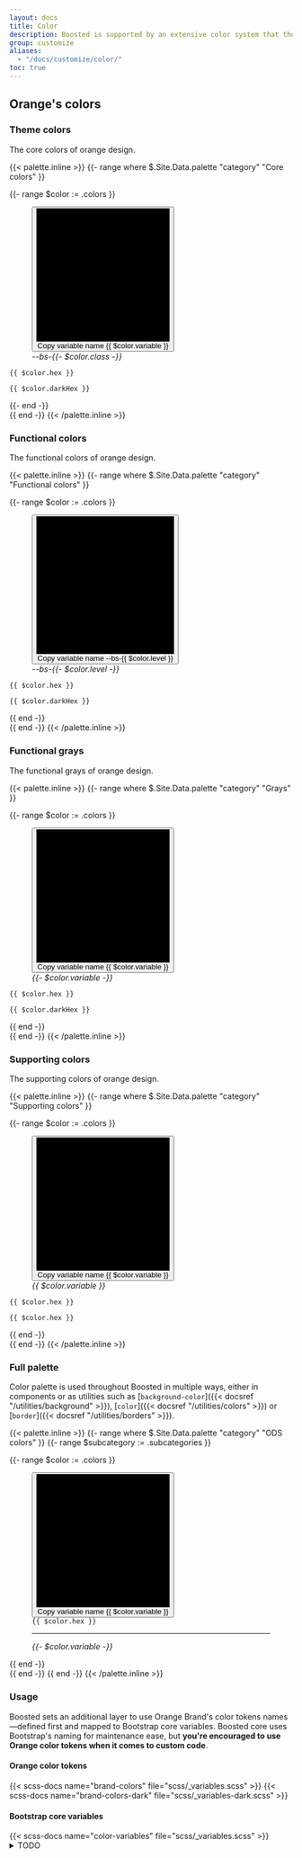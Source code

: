 ```yaml
---
layout: docs
title: Color
description: Boosted is supported by an extensive color system that themes our styles and components. This enables more comprehensive customization and extension for any project.
group: customize
aliases:
  - "/docs/customize/color/"
toc: true
---
```


<!-- Boosted mod -->
## Orange's colors


### Theme colors

The core colors of orange design.

{{< palette.inline >}}
{{- range where $.Site.Data.palette "category" "Core colors" }}
<div class="row row-cols-1 row-cols-md-2 row-cols-lg-3 gy-2 mb-5">
  {{- range $color := .colors }}
  <div class="double-figure d-flex">
    <figure class="mb-0 w-50" aria-label="{{ $color.name }}">
      <button class="btn border-0 p-0 color-copy ratio ratio-1x1" data-clipboard-text="{{ $color.variable }}" data-bs-toggle="tooltip" data-bs-title="Copy <code>{{ $color.variable }}</code>" data-bs-html="true">
        <svg viewBox="0 0 100 100" role="img" aria-label="{{ $color.name }}" preserveAspectRatio="xMidYMid meet" {{ if eq $color.name "White" }} style="border: 1px solid var(--bs-border-color-translucent)" {{ end }}>
          <rect fill="var({{ $color.variable }})" x="0" y="0" width="100" height="51" data-bs-theme="light"/>
          <rect fill="var({{ $color.variable }})" x="0" y="50" width="100" height="50" data-bs-theme="dark"/>
        </svg>
        <span class="visually-hidden">Copy variable name {{ $color.variable }}</span>
      </button>
      <figcaption class="pt-1">
        <var class="text-nowrap user-select-all">--bs-{{- $color.class -}}</var>
      </figcaption>
    </figure>
    <div class="d-flex flex-column justify-content-between w-50 p-2 pb-4">
      <p class="mb-0" data-bs-theme="light"><code class="user-select-all">{{ $color.hex }}</code></p>
      <p class="mb-2" data-bs-theme="dark"><code class="user-select-all">{{ $color.darkHex }}</code></p>
    </div>
  </div>
  {{- end -}}
  <div class="double-figure d-none d-md-flex d-lg-none"></div>
</div>
{{ end -}}
{{< /palette.inline >}}

### Functional colors

The functional colors of orange design.

{{< palette.inline >}}
{{- range where $.Site.Data.palette "category" "Functional colors" }}
<div class="row row-cols-1 row-cols-md-2 row-cols-lg-3 gy-2 mb-5">
  {{- range $color := .colors }}
  <div class="double-figure d-flex">
    <figure class="mb-0 w-50" aria-label="{{ $color.name }}">
      <button class="btn border-0 p-0 color-copy ratio ratio-1x1" data-clipboard-text="--bs-{{ $color.level }}" data-bs-toggle="tooltip" data-bs-title="Copy <code>--bs-{{ $color.level }}</code>" data-bs-html="true">
        <svg viewBox="0 0 100 100" role="img" aria-label="{{ $color.name }}" preserveAspectRatio="xMidYMid meet">
          <rect fill="var(--bs-{{ $color.level }})" x="0" y="0" width="100" height="51" data-bs-theme="light"/>
          <rect fill="var(--bs-{{ $color.level }})" x="0" y="50" width="100" height="50" data-bs-theme="dark"/>
        </svg>
        <span class="visually-hidden">Copy variable name --bs-{{ $color.level }}</span>
      </button>
      <figcaption class="pt-1">
        <var class="text-nowrap user-select-all">--bs-{{- $color.level -}}</var>
      </figcaption>
    </figure>
    <div class="d-flex flex-column justify-content-between w-50 p-2 pb-4">
      <p class="mb-0" data-bs-theme="light"><code class="user-select-all">{{ $color.hex }}</code></p>
      <p class="mb-2" data-bs-theme="dark"><code class="user-select-all">{{ $color.darkHex }}</code></p>
    </div>
  </div>
  {{ end -}}
  <div class="double-figure d-none d-lg-flex"></div>
  <div class="double-figure d-none d-lg-flex"></div>
</div>
{{ end -}}
{{< /palette.inline >}}

### Functional grays

The functional grays of orange design.

{{< palette.inline >}}
{{- range where $.Site.Data.palette "category" "Grays" }}
<div class="row row-cols-1 row-cols-md-2 row-cols-lg-3 gy-2 mb-5">
  {{- range $color := .colors }}
  <div class="double-figure d-flex">
    <figure class="mb-0 w-50" aria-label="{{ $color.name }}">
      <button class="btn border-0 p-0 color-copy ratio ratio-1x1" data-clipboard-text="{{ $color.variable }}" data-bs-toggle="tooltip" data-bs-title="Copy <code>{{ $color.variable }}</code>" data-bs-html="true">
        <svg viewBox="0 0 100 100" role="img" aria-label="{{ $color.name }}" preserveAspectRatio="xMidYMid meet">
          <rect fill="{{ if eq $color.name 800 }}{{ $color.hex }}{{ else }}var({{ $color.variable }}){{ end }}" x="0" y="0" width="100" height="51" data-bs-theme="light"/>
          <rect fill="{{ if eq $color.name 800 }}{{ $color.darkHex }}{{ else }}var({{ $color.variable }}){{ end }}" x="0" y="50" width="100" height="50" data-bs-theme="dark"/>
        </svg>
        <span class="visually-hidden">Copy variable name {{ $color.variable }}</span>
      </button>
      <figcaption class="pt-1">
        <var class="text-nowrap user-select-all">{{- $color.variable -}}</var>
      </figcaption>
    </figure>
    <div class="d-flex flex-column justify-content-between w-50 p-2 pb-4 pe-none">
      <p class="mb-0" data-bs-theme="light"><code class="pe-auto user-select-all">{{ $color.hex }}</code></p>
      <p class="mb-2" data-bs-theme="dark"><code class="pe-auto user-select-all">{{ $color.darkHex }}</code></p>
    </div>
  </div>
  {{ end -}}
</div>
{{ end -}}
{{< /palette.inline >}}

### Supporting colors

The supporting colors of orange design.

{{< palette.inline >}}
{{- range where $.Site.Data.palette "category" "Supporting colors" }}
<div class="row row-cols-1 row-cols-md-2 row-cols-lg-3 gy-2 mb-5">
  {{- range $color := .colors }}
  <div class="double-figure d-flex">
    <figure class="mb-0 w-50" aria-label="Supporting {{ $color.name }}">
      <button class="btn border-0 p-0 color-copy ratio ratio-1x1" data-clipboard-text="{{ $color.variable }}" data-bs-toggle="tooltip" data-bs-title="Copy <code>{{ $color.variable }}</code>" data-bs-html="true">
        <svg viewBox="0 0 100 100" role="img" aria-label="Supporting {{ $color.name }}" preserveAspectRatio="xMidYMid meet">
          <rect fill="{{ $color.hex }}" x="0" y="0" width="100" height="100"/>
        </svg>
        <span class="visually-hidden">Copy variable name {{ $color.variable }}</span>
      </button>
      <figcaption class="pt-1">
        <var class="text-nowrap user-select-all">{{ $color.variable }}</var>
      </figcaption>
    </figure>
    <div class="d-flex flex-column justify-content-between w-50 p-2 pb-4">
      <p class="mb-0" data-bs-theme="light"><code class="user-select-all">{{ $color.hex }}</code></p>
      <p class="mb-2" data-bs-theme="dark"><code class="user-select-all">{{ $color.hex }}</code></p>
    </div>
  </div>
  {{ end -}}
</div>
{{ end -}}
{{< /palette.inline >}}

### Full palette

Color palette is used throughout Boosted in multiple ways, either in components or as utilities such as [`background-color`]({{< docsref "/utilities/background" >}}), [`color`]({{< docsref "/utilities/colors" >}}) or [`border`]({{< docsref "/utilities/borders" >}}).

{{< palette.inline >}}
{{- range where $.Site.Data.palette "category" "ODS colors" }}
  {{- range $subcategory := .subcategories }}
  <div class="row row-cols-2 row-cols-md-4 row-cols-lg-6 gy-3 pb-3">
    {{- range $color := .colors }}
      <figure class="mb-0" aria-label="{{ $color.name }}">
        <button class="btn border-0 p-0 color-copy ratio ratio-1x1" data-clipboard-text="{{ $color.variable }}" data-bs-toggle="tooltip" data-bs-title="Copy <code>{{ $color.variable }}</code>" data-bs-html="true">
          <svg viewBox="0 0 100 100" role="img" aria-hidden="true" preserveAspectRatio="xMidYMid meet" {{ if or (or (eq $color.name "White 100") (eq $color.name "Black 900")) (eq $color.name "Gray 900") }} style="border: 1px solid var(--bs-border-color-translucent)" {{ end }}>
            <rect fill="{{ $color.hex }}" width="100" height="100"/>
          </svg>
          <span class="visually-hidden">Copy variable name {{ $color.variable }}</span>
        </button>
        <figcaption class="py-1">
          <code class="user-select-all">{{ $color.hex }}</code>
          <hr class="my-1 bg-transparent border-top {{ if eq $color.class "secondary" "primary" }}border-{{ $color.class }}"{{ else }}" style="border-color:{{ $color.hex }} !important"{{ end }}>
          <var class="user-select-all">{{- $color.variable -}}</var>
        </figcaption>
      </figure>
    {{ end -}}
  </div>
  {{ end -}}
{{ end -}}
{{< /palette.inline >}}

### Usage

Boosted sets an additional layer to use Orange Brand's color tokens names—defined first and mapped to Bootstrap core variables.
Boosted core uses Bootstrap's naming for maintenance ease, but **you're encouraged to use Orange color tokens when it comes to custom code**.

<div class="row row-cols-1 row-cols-lg-2 mt-4">
    <div class="col">
        <h4>Orange color tokens</h4>
{{< scss-docs name="brand-colors" file="scss/_variables.scss" >}}
{{< scss-docs name="brand-colors-dark" file="scss/_variables-dark.scss" >}}
    </div>
    <div class="col">
        <h4>Bootstrap core variables</h4>
{{< scss-docs name="color-variables" file="scss/_variables.scss" >}}
    </div>
</div>
<!-- End mod -->

<details>
<summary>TODO</summary>

## Colors

{{< added-in "5.3.0" >}}

We've added new variables for `secondary` and `tertiary` text and background colors, plus `{color}-bg-subtle`, `{color}-border-subtle`, and `{color}-text-emphasis` for our theme colors. These new colors are available through Sass and CSS variables (but not our color maps or utility classes) with the express goal of making it easier to customize across multiple colors modes like light and dark. These new variables are globally set on `:root` and are adapted for our new dark color mode while our original theme colors remain unchanged.

Colors ending in `-rgb` provide the `red, green, blue` values for use in `rgb()` and `rgba()` color modes. For example, `rgba(var(--bs-secondary-bg-rgb), .5)`.

{{< callout warning>}}
**Heads up!** There's some potential confusion with our new secondary and tertiary colors, and our existing secondary theme color, as well as our light and dark theme colors. Expect this to be ironed out in v6.
{{< /callout >}}

<table class="table table-swatches">
  <thead>
    <tr>
      <th style="width: 340px;">Description</th>
      <th style="width: 200px;" class="ps-0">Swatch</th>
      <th>Variables</th>
    </tr>
  </thead>
  <tbody>
    <tr>
      <td rowspan="2">
        {{< markdown >}}**Body —** Default foreground (color) and background, including components.{{< /markdown >}}
      </td>
      <td class="ps-0">
        <div class="p-3" style="background-color: var(--bs-body-color);">&nbsp;</div>
      </td>
      <td>
        {{< markdown >}}`--bs-body-color`<br>`--bs-body-color-rgb`{{< /markdown >}}
      </td>
    </tr>
    <tr>
      <td class="ps-0">
        <div class="p-3 border" style="background-color: var(--bs-body-bg);">&nbsp;</div>
      </td>
      <td>
        {{< markdown >}}`--bs-body-bg`<br>`--bs-body-bg-rgb`{{< /markdown >}}
      </td>
    </tr>
    <tr>
      <td rowspan="2">
        {{< markdown >}}**Secondary —** Use the `color` option for lighter text. Use the `bg` option for dividers and to indicate disabled component states.{{< /markdown >}}
      </td>
      <td class="ps-0">
        <div class="p-3" style="background-color: var(--bs-secondary-color);">&nbsp;</div>
      </td>
      <td>
        {{< markdown >}}`--bs-secondary-color`<br>`--bs-secondary-color-rgb`{{< /markdown >}}
      </td>
    </tr>
    <tr>
      <td class="ps-0">
        <div class="p-3 border" style="background-color: var(--bs-secondary-bg);">&nbsp;</div>
      </td>
      <td>
        {{< markdown >}}`--bs-secondary-bg`<br>`--bs-secondary-bg-rgb`{{< /markdown >}}
      </td>
    </tr>
    <tr>
      <td rowspan="2">
        {{< markdown >}}**Tertiary —** Use the `color` option for even lighter text. Use the `bg` option to style backgrounds for hover states, accents, and wells.{{< /markdown >}}
      </td>
      <td class="ps-0">
        <div class="p-3" style="background-color: var(--bs-tertiary-color);">&nbsp;</div>
      </td>
      <td>
        {{< markdown >}}`--bs-tertiary-color`<br>`--bs-tertiary-color-rgb`{{< /markdown >}}
      </td>
    </tr>
    <tr>
      <td class="ps-0">
        <div class="p-3 border" style="background-color: var(--bs-tertiary-bg);">&nbsp;</div>
      </td>
      <td>
        {{< markdown >}}`--bs-tertiary-bg`<br>`--bs-tertiary-bg-rgb`{{< /markdown >}}
      </td>
    </tr>
    <tr>
      <td>
        {{< markdown >}}**Emphasis —** For higher contrast text. Not applicable for backgrounds.{{< /markdown >}}
      </td>
      <td class="ps-0">
        <div class="p-3" style="background-color: var(--bs-emphasis-color);">&nbsp;</div>
      </td>
      <td>
        {{< markdown >}}`--bs-emphasis-color`<br>`--bs-emphasis-color-rgb`{{< /markdown >}}
      </td>
    </tr>
    <tr>
      <td>
        {{< markdown >}}**Border —** For component borders, dividers, and rules. Use `--bs-border-color-translucent` to blend with backgrounds with an `rgba()` value.{{< /markdown >}}
      </td>
      <td class="ps-0">
        <div class="p-3" style="background-color: var(--bs-border-color);">&nbsp;</div>
      </td>
      <td>
        {{< markdown >}}`--bs-border-color`<br>`--bs-border-color-rgb`{{< /markdown >}}
      </td>
    </tr>
    <tr>
      <td rowspan="4">
        {{< markdown >}}**Primary —** Main theme color, used for hyperlinks, focus styles, and component and form active states.{{< /markdown >}}
      </td>
      <td class="ps-0">
        <div class="p-3 bg-primary">&nbsp;</div>
      </td>
      <td>
        {{< markdown >}}`--bs-primary`<br>`--bs-primary-rgb`{{< /markdown >}}
      </td>
    </tr>
    <tr>
      <td class="ps-0">
        <div class="p-3" style="background-color: var(--bs-primary-bg-subtle)">&nbsp;</div>
      </td>
      <td>
        {{< markdown >}}`--bs-primary-bg-subtle`{{< /markdown >}}
      </td>
    </tr>
    <tr>
      <td class="ps-0">
        <div class="p-3" style="border: 5px var(--bs-primary-border-subtle) solid">&nbsp;</div>
      </td>
      <td>
        {{< markdown >}}`--bs-primary-border-subtle`{{< /markdown >}}
      </td>
    </tr>
    <tr>
      <td class="ps-0">
        <div class="py-3 fw-bold h5" style="color: var(--bs-primary-text-emphasis)">Text</div>
      </td>
      <td>
        {{< markdown >}}`--bs-primary-text-emphasis`{{< /markdown >}}
      </td>
    </tr>
    <tr>
      <td rowspan="4">
        {{< markdown >}}**Success —** Theme color used for positive or successful actions and information.{{< /markdown >}}
      </td>
      <td class="ps-0">
        <div class="p-3 bg-success">&nbsp;</div>
      </td>
      <td>
        {{< markdown >}}`--bs-success`<br>`--bs-success-rgb`{{< /markdown >}}
      </td>
    </tr>
    <tr>
      <td class="ps-0">
        <div class="p-3" style="background-color: var(--bs-success-bg-subtle)">&nbsp;</div>
      </td>
      <td>
        {{< markdown >}}`--bs-success-bg-subtle`{{< /markdown >}}
      </td>
    </tr>
    <tr>
      <td class="ps-0">
        <div class="p-3" style="border: 5px var(--bs-success-border-subtle) solid">&nbsp;</div>
      </td>
      <td>
        {{< markdown >}}`--bs-success-border-subtle`{{< /markdown >}}
      </td>
    </tr>
    <tr>
      <td class="ps-0">
        <div class="py-3 fw-bold h5" style="color: var(--bs-success-text-emphasis)">Text</div>
      </td>
      <td>
        {{< markdown >}}`--bs-success-text-emphasis`{{< /markdown >}}
      </td>
    </tr>
    <tr>
      <td rowspan="4">
        {{< markdown >}}**Danger —** Theme color used for errors and dangerous actions.{{< /markdown >}}
      </td>
      <td class="ps-0">
        <div class="p-3 bg-danger">&nbsp;</div>
      </td>
      <td>
        {{< markdown >}}`--bs-danger`<br>`--bs-danger-rgb`{{< /markdown >}}
      </td>
    </tr>
    <tr>
      <td class="ps-0">
        <div class="p-3" style="background-color: var(--bs-danger-bg-subtle)">&nbsp;</div>
      </td>
      <td>
        {{< markdown >}}`--bs-danger-bg-subtle`{{< /markdown >}}
      </td>
    </tr>
    <tr>
      <td class="ps-0">
        <div class="p-3" style="border: 5px var(--bs-danger-border-subtle) solid">&nbsp;</div>
      </td>
      <td>
        {{< markdown >}}`--bs-danger-border-subtle`{{< /markdown >}}
      </td>
    </tr>
    <tr>
      <td class="ps-0">
        <div class="py-3 fw-bold h5" style="color: var(--bs-danger-text-emphasis)">Text</div>
      </td>
      <td>
        {{< markdown >}}`--bs-danger-text-emphasis`{{< /markdown >}}
      </td>
    </tr>
    <tr>
      <td rowspan="4">
        {{< markdown >}}**Warning —** Theme color used for non-destructive warning messages.{{< /markdown >}}
      </td>
      <td class="ps-0">
        <div class="p-3 bg-warning">&nbsp;</div>
      </td>
      <td>
        {{< markdown >}}`--bs-warning`<br>`--bs-warning-rgb`{{< /markdown >}}
      </td>
    </tr>
    <tr>
      <td class="ps-0">
        <div class="p-3" style="background-color: var(--bs-warning-bg-subtle)">&nbsp;</div>
      </td>
      <td>
        {{< markdown >}}`--bs-warning-bg-subtle`{{< /markdown >}}
      </td>
    </tr>
    <tr>
      <td class="ps-0">
        <div class="p-3" style="border: 5px var(--bs-warning-border-subtle) solid">&nbsp;</div>
      </td>
      <td>
        {{< markdown >}}`--bs-warning-border-subtle`{{< /markdown >}}
      </td>
    </tr>
    <tr>
      <td class="ps-0">
        <div class="py-3 fw-bold h5" style="color: var(--bs-warning-text-emphasis)">Text</div>
      </td>
      <td>
        {{< markdown >}}`--bs-warning-text-emphasis`{{< /markdown >}}
      </td>
    </tr>
    <tr>
      <td rowspan="4">
        {{< markdown >}}**Info —** Theme color used for neutral and informative content.{{< /markdown >}}
      </td>
      <td class="ps-0">
        <div class="p-3 bg-info">&nbsp;</div>
      </td>
      <td>
        {{< markdown >}}`--bs-info`<br>`--bs-info-rgb`{{< /markdown >}}
      </td>
    </tr>
    <tr>
      <td class="ps-0">
        <div class="p-3" style="background-color: var(--bs-info-bg-subtle)">&nbsp;</div>
      </td>
      <td>
        {{< markdown >}}`--bs-info-bg-subtle`{{< /markdown >}}
      </td>
    </tr>
    <tr>
      <td class="ps-0">
        <div class="p-3" style="border: 5px var(--bs-info-border-subtle) solid">&nbsp;</div>
      </td>
      <td>
        {{< markdown >}}`--bs-info-border-subtle`{{< /markdown >}}
      </td>
    </tr>
    <tr>
      <td class="ps-0">
        <div class="py-3 fw-bold h5" style="color: var(--bs-info-text-emphasis)">Text</div>
      </td>
      <td>
        {{< markdown >}}`--bs-info-text-emphasis`{{< /markdown >}}
      </td>
    </tr>
    <tr>
      <td rowspan="4">
        {{< markdown >}}**Light —** Additional theme option for less contrasting colors.{{< /markdown >}}
      </td>
      <td class="ps-0">
        <div class="p-3 bg-light">&nbsp;</div>
      </td>
      <td>
        {{< markdown >}}`--bs-light`<br>`--bs-light-rgb`{{< /markdown >}}
      </td>
    </tr>
    <tr>
      <td class="ps-0">
        <div class="p-3" style="background-color: var(--bs-light-bg-subtle)">&nbsp;</div>
      </td>
      <td>
        {{< markdown >}}`--bs-light-bg-subtle`{{< /markdown >}}
      </td>
    </tr>
    <tr>
      <td class="ps-0">
        <div class="p-3" style="border: 5px var(--bs-light-border-subtle) solid">&nbsp;</div>
      </td>
      <td>
        {{< markdown >}}`--bs-light-border-subtle`{{< /markdown >}}
      </td>
    </tr>
    <tr>
      <td class="ps-0">
        <div class="py-3 fw-bold h5" style="color: var(--bs-light-text-emphasis)">Text</div>
      </td>
      <td>
        {{< markdown >}}`--bs-light-text-emphasis`{{< /markdown >}}
      </td>
    </tr>
    <tr>
      <td rowspan="4">
        {{< markdown >}}**Dark —** Additional theme option for higher contrasting colors.{{< /markdown >}}
      </td>
      <td class="ps-0">
        <div class="p-3 bg-dark">&nbsp;</div>
      </td>
      <td>
        {{< markdown >}}`--bs-dark`<br>`--bs-dark-rgb`{{< /markdown >}}
      </td>
    </tr>
    <tr>
      <td class="ps-0">
        <div class="p-3" style="background-color: var(--bs-dark-bg-subtle)">&nbsp;</div>
      </td>
      <td>
        {{< markdown >}}`--bs-dark-bg-subtle`{{< /markdown >}}
      </td>
    </tr>
    <tr>
      <td class="ps-0">
        <div class="p-3" style="border: 5px var(--bs-dark-border-subtle) solid">&nbsp;</div>
      </td>
      <td>
        {{< markdown >}}`--bs-dark-border-subtle`{{< /markdown >}}
      </td>
    </tr>
    <tr>
      <td class="ps-0">
        <div class="py-3 fw-bold h5" style="color: var(--bs-dark-text-emphasis)">Text</div>
      </td>
      <td>
        {{< markdown >}}`--bs-dark-text-emphasis`{{< /markdown >}}
      </td>
    </tr>
  </tbody>
</table>

<!--Boosted mod: no "Using the new colors" section because `.bg-primary-subtle` stays orange without opacity in Boosted so the text can't be visible-->

### Theme colors

We use a subset of all colors to create a smaller color palette for generating color schemes, also available as Sass variables and a Sass map in Boosted's `scss/_variables.scss` file.

<div class="row">
  {{< theme-colors.inline >}}
  {{- range (index $.Site.Data "theme-colors") }}
    <div class="col-md-4">
      <div class="p-3 mb-3 fw-bold text-bg-{{ .name }}">{{ .name | title }}</div>
    </div>
  {{ end -}}
  {{< /theme-colors.inline >}}
</div>

All these colors are available as a Sass map, `$theme-colors` or `$theme-colors-dark`.

{{< scss-docs name="theme-colors-map" file="scss/_variables.scss" >}}

{{< scss-docs name="theme-colors-dark-map" file="scss/_variables-dark.scss" >}}

Check out [our Sass maps and loops docs]({{< docsref "/customize/sass#maps-and-loops" >}}) for how to modify these colors.

### All colors

{{< design-callout-alert >}}
Some of the colors below, especially the **variants suffixed by** `-100` **to** `-900`, do not belong to the Orange Design System specifications.

Please refer to our Boosted [Orange's colors]({{< docsref "/customize/color#oranges-colors" >}}) section and to the [Color](https://system.design.orange.com/0c1af118d/p/7059a5-colour/b/17b829) guidelines on the Orange Design System website.
{{< /design-callout-alert >}}

{{< callout warning >}}
All Boosted colors are available as Sass variables and a Sass map in `scss/_variables.scss` file. To avoid increased file sizes, we don't create text or background color classes for each of these variables. Instead, we choose a subset of these colors for a [theme palette](#theme-colors).

Please note that in the Boosted colors, the indigo colors are the same as the purple ones.
{{< /callout >}}

Be sure to monitor contrast ratios as you customize colors. As shown below, we've added three contrast ratios to each of the main colors—one for the swatch's current colors, one for against white, and one for against black.

<div class="row font-monospace">
  {{< theme-colors.inline >}}
  {{- range $color := $.Site.Data.colors }}
    {{- if (and (not (eq $color.name "white")) (not (eq $color.name "gray")) (not (eq $color.name "gray-dark"))) }}
    <div class="col-md-4 mb-3">
      <div class="p-3 mb-2 position-relative swatch-{{ $color.name }}">
        <strong class="d-block">${{ $color.name }}</strong>
        {{ $color.hex }}
      </div>
      {{ range (seq 100 100 900) }}
      <div class="p-3 bd-{{ $color.name }}-{{ . }}">${{ $color.name }}-{{ . }}</div>
      {{ end }}
    </div>
    {{ end -}}
  {{ end -}}

  <div class="col-md-4 mb-3">
    <div class="p-3 mb-2 position-relative swatch-gray-500">
      <strong class="d-block">$gray-500</strong>
      #ccc
    </div>
  {{- range $.Site.Data.grays }}
    <div class="p-3 bd-gray-{{ .name }}">$gray-{{ .name }}</div>
  {{ end -}}
  </div>
  {{< /theme-colors.inline >}}

  <div class="col-md-4 mb-3">
    <div class="p-3 mb-2 bd-black text-white">
      <strong class="d-block">$black</strong>
      #000
    </div>
    <div class="p-3 mb-2 bd-white border">
      <strong class="d-block">$white</strong>
      #fff
    </div>
  </div>
</div>

### Notes on Sass

Sass cannot programmatically generate variables, so we manually created variables for every tint and shade ourselves. We specify the midpoint value (e.g., `$blue-500`) and use custom color functions to tint (lighten) or shade (darken) our colors via Sass's `mix()` color function.

Using `mix()` is not the same as `lighten()` and `darken()`—the former blends the specified color with white or black, while the latter only adjusts the lightness value of each color. The result is a much more complete suite of colors, as [shown in this CodePen demo](https://codepen.io/emdeoh/pen/zYOQOPB).

Our `tint-color()` and `shade-color()` functions use `mix()` alongside our `$theme-color-interval` variable, which specifies a stepped percentage value for each mixed color we produce. See the `scss/_functions.scss` and `scss/_variables.scss` files for the full source code.

## Color Sass maps

Boosted's source Sass files include three maps to help you quickly and easily loop over a list of colors and their hex values.

- `$colors` lists all our available base (`500`) colors
- `$theme-colors` lists all semantically named theme colors (shown below)
- `$background-colors` overrides `$theme-colors` specifically for usage in `.bg-*` utilities
- `$grays` lists all tints and shades of gray

Within `scss/_variables.scss`, you'll find Boosted's color variables and Sass map. Here's an example of the `$colors` Sass map:

{{< scss-docs name="colors-map" file="scss/_variables.scss" >}}

Add, remove, or modify values within the map to update how they're used in many other components. Unfortunately at this time, not _every_ component utilizes this Sass map. Future updates will strive to improve upon this. Until then, plan on making use of the `${color}` variables and this Sass map.

### Example

Here's how you can use these in your Sass:

```scss
.alpha { color: $purple; }
.beta {
  color: $yellow-300;
  background-color: $indigo-900;
}
```

[Color]({{< docsref "/utilities/colors" >}}) and [background]({{< docsref "/utilities/background" >}}) utility classes are also available for setting `color` and `background-color` using the `500` color values.

## Generating utilities

{{< added-in "5.1.0" >}}

Boosted doesn't include `color` and `background-color` utilities for every color variable, but you can generate these yourself with our [utility API]({{< docsref "/utilities/api" >}}) and our extended Sass maps added in v5.1.0.

1. To start, make sure you've imported our functions, variables, mixins, and utilities.
2. Use our `map-merge-multiple()` function to quickly merge multiple Sass maps together in a new map.
3. Merge this new combined map to extend any utility with a `{color}-{level}` class name.

Here's an example that generates text color utilities (e.g., `.text-purple-500`) using the above steps.

```scss
@import "boosted/scss/functions";
@import "boosted/scss/variables";
@import "boosted/scss/variables-dark";
@import "boosted/scss/maps";
@import "boosted/scss/mixins";
@import "boosted/scss/utilities";

$all-colors: map-merge-multiple($blues, $indigos, $purples, $pinks, $reds, $oranges, $yellows, $greens, $teals, $cyans);

$utilities: map-merge(
  $utilities,
  (
    "color": map-merge(
      map-get($utilities, "color"),
      (
        values: map-merge(
          map-get(map-get($utilities, "color"), "values"),
          (
            $all-colors
          ),
        ),
      ),
    ),
  )
);

@import "boosted/scss/utilities/api";
```

This will generate new `.text-{color}-{level}` utilities for every color and level. You can do the same for any other utility and property as well.
</details>
